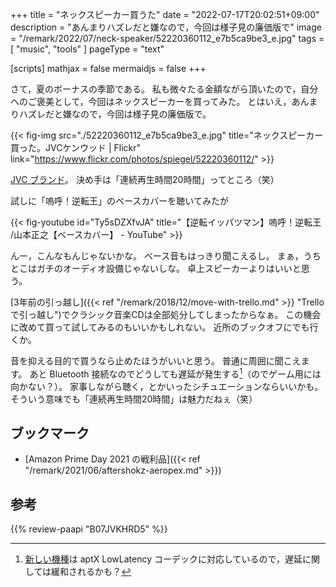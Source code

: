 +++
title = "ネックスピーカー買うた"
date =  "2022-07-17T20:02:51+09:00"
description = "あんまりハズレだと嫌なので，今回は様子見の廉価版で"
image = "/remark/2022/07/neck-speaker/52220360112_e7b5ca9be3_e.jpg"
tags = [ "music", "tools" ]
pageType = "text"

[scripts]
  mathjax = false
  mermaidjs = false
+++

さて，夏のボーナスの季節である。
私も微々たる金額ながら頂いたので，自分へのご褒美として，今回はネックスピーカーを買ってみた。
とはいえ，あんまりハズレだと嫌なので，今回は様子見の廉価版で。

{{< fig-img src="./52220360112_e7b5ca9be3_e.jpg" title="ネックスピーカー買った。JVCケンウッド | Flickr" link="https://www.flickr.com/photos/spiegel/52220360112/" >}}

[JVC ブランド](https://www.jvc.com/jp/accessory/lineup/sp-a10bt/)。
決め手は「連続再生時間20時間」ってところ（笑）

試しに「嗚呼！逆転王」のベースカバーを聴いてみたが

{{< fig-youtube id="Ty5sDZXfvJA" title="【逆転イッパツマン】嗚呼！逆転王 /山本正之【ベースカバー】 - YouTube" >}}

んー，こんなもんじゃないかな。
ベース音もはっきり聞こえるし。
まぁ，うちとこはガチのオーディオ設備じゃないしな。
卓上スピーカーよりはいいと思う。

[3年前の引っ越し]({{< ref "/remark/2018/12/move-with-trello.md" >}} "Trello で引っ越し")でクラシック音楽CDは全部処分してしまったからなぁ。
この機会に改めて買って試してみるのもいいかもしれない。
近所のブックオフにでも行くか。

音を抑える目的で買うなら止めたほうがいいと思う。
普通に周囲に聞こえます。
あと Bluetooth 接続なのでどうしても遅延が発生する[^u1]（のでゲーム用には向かない？）。
家事しながら聴く，とかいったシチュエーションならいいかも。
そういう意味でも「連続再生時間20時間」は魅力だねぇ（笑）

[^u1]: [新しい機種](https://www.amazon.co.jp/dp/B08SBVDVT5/?tag=baldandersinf-22&linkCode=ogi&th=1 "Amazon | JVCケンウッド SP-A7WT-W NAGARAKU ウェアラブルネックスピーカー ワイヤレス Bluetooth 約15時間連続再生 本体約83ｇ軽量設計 生活防水対応 ホワイト | 楽器・音響機器 | 楽器・音響機器")は aptX LowLatency コーデックに対応しているので，遅延に関しては緩和されるかも？

## ブックマーク

- [Amazon Prime Day 2021 の戦利品]({{< ref "/remark/2021/06/aftershokz-aeropex.md" >}})

## 参考

{{% review-paapi "B07JVKHRD5" %}} <!-- JVC ネックスピーカー -->
